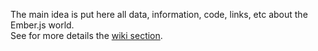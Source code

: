 The main idea is put here all data, information, code, links, etc about the Ember.js world. <br/>
See for more details the [wiki section](https://github.com/kilisoria/Ember.js/wiki).

